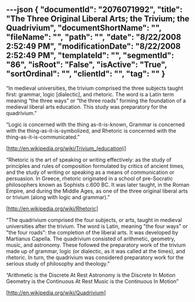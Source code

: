 ---json
{
  "documentId": "2076071992",
  "title": "The Three Original Liberal Arts; the Trivium; the Quadrivium",
  "documentShortName": "",
  "fileName": "",
  "path": "",
  "date": "8/22/2008 2:52:49 PM",
  "modificationDate": "8/22/2008 2:52:49 PM",
  "templateId": "",
  "segmentId": "86",
  "isRoot": "False",
  "isActive": "True",
  "sortOrdinal": "",
  "clientId": "",
  "tag": ""
}
---

“In medieval universities, the trivium comprised the three subjects taught first: grammar, logic [dialectic], and rhetoric. The word is a Latin term meaning “the three ways” or “the three roads” forming the foundation of a medieval liberal arts education. This study was preparatory for the quadrivium.”

“Logic is concerned with the thing as-it-is-known,
Grammar is concerned with the thing-as-it-is-symbolized, and
Rhetoric is concerned with the thing-as-it-is-communicated.”

[http://en.wikipedia.org/wiki/Trivium_(education)]

“Rhetoric is the art of speaking or writing effectively: as the study of principles and rules of composition formulated by critics of ancient times, and the study of writing or speaking as a means of communication or persuasion. In Greece, rhetoric originated in a school of pre-Socratic philosophers known as Sophists c.600 BC. It was later taught, in the Roman Empire, and during the Middle Ages, as one of the three original liberal arts or trivium (along with logic and grammar).”

[http://en.wikipedia.org/wiki/Rhetoric]

“The quadrivium comprised the four subjects, or arts, taught in medieval universities after the trivium. The word is Latin, meaning &quot;the four ways&quot; or &quot;the four roads&quot;: the completion of the liberal arts. It was developed by Martianus Capella. The quadrivium consisted of arithmetic, geometry, music, and astronomy. These followed the preparatory work of the trivium made up of grammar, logic (or dialectic, as it was called at the times), and rhetoric. In turn, the quadrivium was considered preparatory work for the serious study of philosophy and theology.”

“Arithmetic is the Discrete At Rest
Astronomy is the Discrete In Motion
Geometry is the Continuous At Rest
Music is the Continuous In Motion”

[http://en.wikipedia.org/wiki/Quadrivium]
